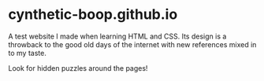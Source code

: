 # cynthetic-boop.github.io
A test website I made when learning HTML and CSS.  Its design is a throwback to the good old days of the internet with new references mixed in to my taste.

Look for hidden puzzles around the pages!
